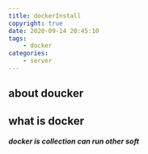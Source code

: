 ```yaml
---
title: dockerInstall
copyright: true
date: 2020-09-14 20:45:10
tags:
    - docker
categories: 
    - server
---
```


## about doucker

<!--- less --->

## what is docker

##### docker is collection can run other soft
 